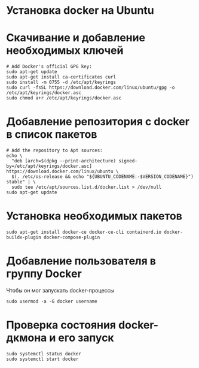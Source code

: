 Установка docker на Ubuntu
================================


# Скачивание и добавление необходимых ключей
```
# Add Docker's official GPG key:
sudo apt-get update
sudo apt-get install ca-certificates curl
sudo install -m 0755 -d /etc/apt/keyrings
sudo curl -fsSL https://download.docker.com/linux/ubuntu/gpg -o /etc/apt/keyrings/docker.asc
sudo chmod a+r /etc/apt/keyrings/docker.asc
```

# Добавление репозитория с docker в список пакетов

```
# Add the repository to Apt sources:
echo \
  "deb [arch=$(dpkg --print-architecture) signed-by=/etc/apt/keyrings/docker.asc] https://download.docker.com/linux/ubuntu \
  $(. /etc/os-release && echo "${UBUNTU_CODENAME:-$VERSION_CODENAME}") stable" | \
  sudo tee /etc/apt/sources.list.d/docker.list > /dev/null
sudo apt-get update
```

# Установка необходимых пакетов

```
sudo apt-get install docker-ce docker-ce-cli containerd.io docker-buildx-plugin docker-compose-plugin
```

# Добавление пользователя в группу Docker

Чтобы он мог запускать docker-процессы

```
sudo usermod -a -G docker username
```


# Проверка состояния docker-дкмона и его запуск

```
sudo systemctl status docker
sudo systemctl start docker
```
